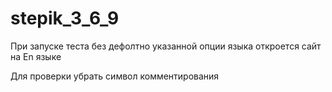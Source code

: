# stepik_3_6_9
При запуске теста без дефолтно указанной опции языка откроется сайт на En языке

Для проверки убрать символ комментирования
